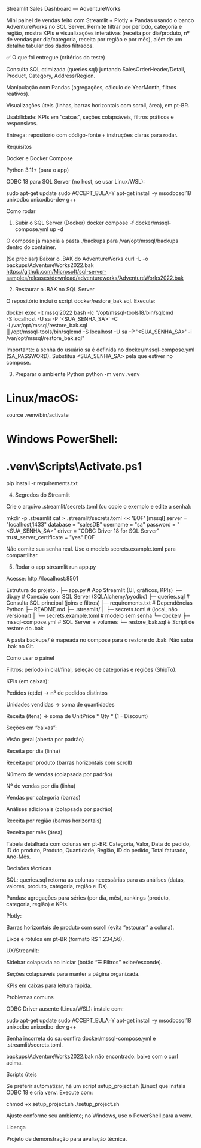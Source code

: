 Streamlit Sales Dashboard — AdventureWorks

Mini painel de vendas feito com Streamlit + Plotly + Pandas usando o banco AdventureWorks no SQL Server.
Permite filtrar por período, categoria e região, mostra KPIs e visualizações interativas (receita por dia/produto, nº de vendas por dia/categoria, receita por região e por mês), além de um detalhe tabular dos dados filtrados.

✅ O que foi entregue (critérios do teste)

Consulta SQL otimizada (queries.sql) juntando SalesOrderHeader/Detail, Product, Category, Address/Region.

Manipulação com Pandas (agregações, cálculo de YearMonth, filtros reativos).

Visualizações úteis (linhas, barras horizontais com scroll, área), em pt-BR.

Usabilidade: KPIs em “caixas”, seções colapsáveis, filtros práticos e responsivos.

Entrega: repositório com código-fonte + instruções claras para rodar.

Requisitos

Docker e Docker Compose

Python 3.11+ (para o app)

ODBC 18 para SQL Server (no host, se usar Linux/WSL):

sudo apt-get update
sudo ACCEPT_EULA=Y apt-get install -y msodbcsql18 unixodbc unixodbc-dev g++

Como rodar
1) Subir o SQL Server (Docker)
docker compose -f docker/mssql-compose.yml up -d


O compose já mapeia a pasta ./backups para /var/opt/mssql/backups dentro do container.

(Se precisar) Baixar o .BAK do AdventureWorks
curl -L -o backups/AdventureWorks2022.bak \
  https://github.com/Microsoft/sql-server-samples/releases/download/adventureworks/AdventureWorks2022.bak

2) Restaurar o .BAK no SQL Server

O repositório inclui o script docker/restore_bak.sql. Execute:

docker exec -it mssql2022 bash -lc "/opt/mssql-tools18/bin/sqlcmd \
  -S localhost -U sa -P '<SUA_SENHA_SA>' -C \
  -i /var/opt/mssql/restore_bak.sql \
  || /opt/mssql-tools/bin/sqlcmd -S localhost -U sa -P '<SUA_SENHA_SA>' -i /var/opt/mssql/restore_bak.sql"


Importante: a senha do usuário sa é definida no docker/mssql-compose.yml (SA_PASSWORD). Substitua <SUA_SENHA_SA> pela que estiver no compose.

3) Preparar o ambiente Python
python -m venv .venv
# Linux/macOS:
source .venv/bin/activate
# Windows PowerShell:
# .venv\Scripts\Activate.ps1

pip install -r requirements.txt

4) Segredos do Streamlit

Crie o arquivo .streamlit/secrets.toml (ou copie o exemplo e edite a senha):

mkdir -p .streamlit
cat > .streamlit/secrets.toml << 'EOF'
[mssql]
server = "localhost,1433"
database = "salesDB"
username = "sa"
password = "<SUA_SENHA_SA>"
driver = "ODBC Driver 18 for SQL Server"
trust_server_certificate = "yes"
EOF


Não comite sua senha real. Use o modelo secrets.example.toml para compartilhar.

5) Rodar o app
streamlit run app.py


Acesse: http://localhost:8501

Estrutura do projeto
.
├─ app.py                   # App Streamlit (UI, gráficos, KPIs)
├─ db.py                    # Conexão com SQL Server (SQLAlchemy/pyodbc)
├─ queries.sql              # Consulta SQL principal (joins e filtros)
├─ requirements.txt         # Dependências Python
├─ README.md
├─ .streamlit/
│  ├─ secrets.toml          # (local, não versionar)
│  └─ secrets.example.toml  # modelo sem senha
└─ docker/
   ├─ mssql-compose.yml     # SQL Server + volumes
   └─ restore_bak.sql       # Script de restore do .bak


A pasta backups/ é mapeada no compose para o restore do .bak. Não suba .bak no Git.

Como usar o painel

Filtros: período inicial/final, seleção de categorias e regiões (ShipTo).

KPIs (em caixas):

Pedidos (qtde) → nº de pedidos distintos

Unidades vendidas → soma de quantidades

Receita (itens) → soma de UnitPrice * Qty * (1 - Discount)

Seções em “caixas”:

Visão geral (aberta por padrão)

Receita por dia (linha)

Receita por produto (barras horizontais com scroll)

Número de vendas (colapsada por padrão)

Nº de vendas por dia (linha)

Vendas por categoria (barras)

Análises adicionais (colapsada por padrão)

Receita por região (barras horizontais)

Receita por mês (área)

Tabela detalhada com colunas em pt-BR:
Categoria, Valor, Data do pedido, ID do produto, Produto,
Quantidade, Região, ID do pedido, Total faturado, Ano-Mês.

Decisões técnicas

SQL: queries.sql retorna as colunas necessárias para as análises (datas, valores, produto, categoria, região e IDs).

Pandas: agregações para séries (por dia, mês), rankings (produto, categoria, região) e KPIs.

Plotly:

Barras horizontais de produto com scroll (evita “estourar” a coluna).

Eixos e rótulos em pt-BR (formato R$ 1.234,56).

UX/Streamlit:

Sidebar colapsada ao iniciar (botão “☰ Filtros” exibe/esconde).

Seções colapsáveis para manter a página organizada.

KPIs em caixas para leitura rápida.

Problemas comuns

ODBC Driver ausente (Linux/WSL): instale com:

sudo apt-get update
sudo ACCEPT_EULA=Y apt-get install -y msodbcsql18 unixodbc unixodbc-dev g++


Senha incorreta do sa: confira docker/mssql-compose.yml e .streamlit/secrets.toml.

backups/AdventureWorks2022.bak não encontrado: baixe com o curl acima.

Scripts úteis

Se preferir automatizar, há um script setup_project.sh (Linux) que instala ODBC 18 e cria venv. Execute com:

chmod +x setup_project.sh
./setup_project.sh


Ajuste conforme seu ambiente; no Windows, use o PowerShell para a venv.

Licença

Projeto de demonstração para avaliação técnica.